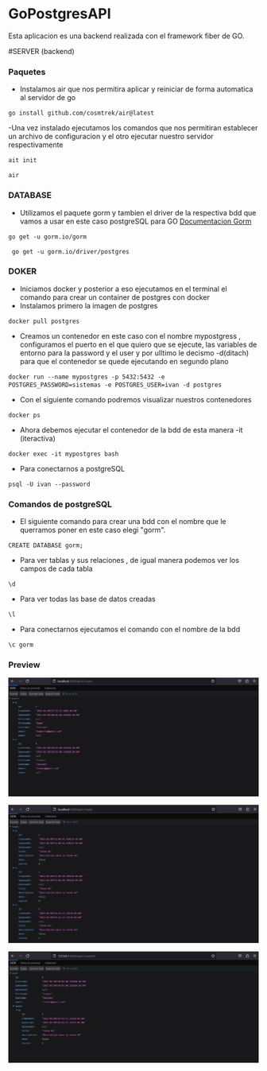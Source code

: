 # GoPostgresAPI
Esta aplicacion es una backend realizada con el framework fiber de GO.

#SERVER (backend)


### Paquetes
- Instalamos air que nos permitira aplicar y reiniciar de forma automatica al servidor de go
```
go install github.com/cosmtrek/air@latest
```
-Una vez instalado ejecutamos los comandos que nos permitiran establecer un archivo de configuracion y el otro ejecutar nuestro servidor respectivamente
```
ait init
```
```
air
```

### DATABASE
- Utilizamos el paquete gorm y tambien el driver de la respectiva bdd que vamos a usar en este caso postgreSQL para GO [Documentacion Gorm](https://gorm.io/docs/)
```
go get -u gorm.io/gorm
```
```
 go get -u gorm.io/driver/postgres 
```

### DOKER
- Iniciamos docker y posterior a eso ejecutamos en el terminal el comando para crear un container de postgres con docker
- Instalamos primero la imagen de postgres
 ```
 docker pull postgres
 ```
- Creamos un contenedor en este caso con el nombre mypostgress , configuramos el puerto en el que quiero que se ejecute, las variables de entorno para la password y el user y por ulltimo le decismo -d(ditach) para que el contenedor se quede ejecutando en segundo plano
```
docker run --name mypostgres -p 5432:5432 -e POSTGRES_PASSWORD=sistemas -e POSTGRES_USER=ivan -d postgres
```
- Con el siguiente comando podremos visualizar nuestros contenedores 
```
docker ps 
```
- Ahora debemos  ejecutar el contenedor de la bdd de esta manera -it (iteractiva)
```
docker exec -it mypostgres bash
```
- Para conectarnos a postgreSQL
```
psql -U ivan --password 
```
### Comandos de postgreSQL

- El siguiente comando para crear una bdd con el nombre que le querramos poner en este caso elegi "gorm".
```
CREATE DATABASE gorm;
```
- Para ver tablas y sus relaciones , de igual manera podemos ver los campos de cada tabla
```
\d
```
- Para ver todas las base de datos creadas
```
\l
```
- Para conectarnos ejecutamos el comando con el nombre de la bdd
```
\c gorm
```


 ### Preview


<p align="center">
    <img src="./assets/01.png" />
<p/>


<p align="center">
    <img src="./assets/02.png" />
<p/>

<p align="center">
    <img src="./assets/03.png" />
<p/>




